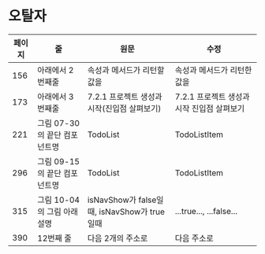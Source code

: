 # 오탈자

| 페이지 | 줄  | 원문 | 수정 |
| ------ | --- | ---- | ---- |
| 156 | 아래에서 2번째줄 | 속성과 메서드가 리턴할 값을 | 속성과 메서드가 리턴한 값을 |
| 173 | 아래에서 3번째줄 | 7.2.1 프로젝트 생성과 시작(진입점 살펴보기) | 7.2.1 프로젝트 생성과 시작 진입점 살펴보기 |
| 221 | 그림 07-30의 끝단 컴포넌트명 | TodoList | TodoListItem |
| 296 | 그림 09-15의 끝단 컴포넌트명 | TodoList | TodoListItem |
| 315 | 그림 10-04의 그림 아래 설명 | isNavShow가 false일때,  isNavShow가 true일때 | ...true...,  ...false... |
| 390 | 12번째 줄 | 다음 2개의 주소로 | 다음 주소로 |

